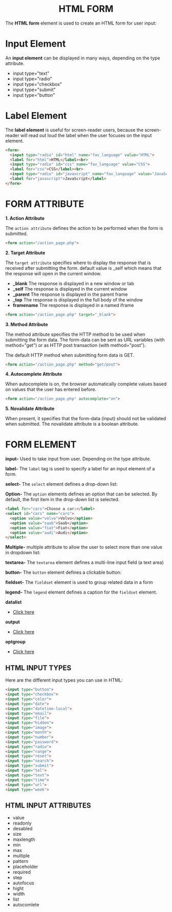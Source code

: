# <h1 style="text-align: center;">HTML FORM</h1>
The **HTML form** element is used to create an HTML form for user input:

# Input Element
An **input element**  can be displayed in many ways, depending on the type attribute.

- input type="text"
- input type="radio"
- input type="checkbox"
- input type="submit"
- input type="button"

# Label Element
The **label element** is useful for screen-reader users, because the screen-reader will read out loud the label when the user focuses on the input element.

```html
<form>
  <input type="radio" id="html" name="fav_language" value="HTML">
  <label for="html">HTML</label><br>
  <input type="radio" id="css" name="fav_language" value="CSS">
  <label for="css">CSS</label><br>
  <input type="radio" id="javascript" name="fav_language" value="JavaScript">
  <label for="javascript">JavaScript</label>
</form>
```

# FORM ATTRIBUTE
**1. Action Attribute**

The `action attribute` defines the action to be performed when the form is submitted.

```html
<form action="/action_page.php">
```

**2. Target Attribute**

The `target attribute` specifies where to display the response that is received after submitting the form. default value is _self which means that the response will open in the current window.

- **_blank** The response is displayed in a new window or tab
- **_self**	The response is displayed in the current window
- **_parent**	The response is displayed in the parent frame
- **_top** The response is displayed in the full body of the window
- **framename**	The response is displayed in a named iframe

```html
<form action="/action_page.php" target="_blank">
```

**3. Method Attribute**

The method attribute specifies the HTTP method to be used when submitting the form data. The form-data can be sent as URL variables (with method="get") or as HTTP post transaction (with method="post").

The default HTTP method when submitting form data is GET. 

```html
<form action="/action_page.php" method="get/post">
```

**4. Autocomplete Attribute**

When autocomplete is on, the browser automatically complete values based on values that the user has entered before.

```html
<form action="/action_page.php" autocomplete="on">
```

**5. Novalidate Attribute**

When present, it specifies that the form-data (input) should not be validated when submitted. The novalidate attribute is a boolean attribute.

# FORM ELEMENT

**input-**
Used to take input from user. Depending on the type attribute.

**label-**
The `label` tag is used to specify a label for an input element of a form.

**select-**  The `select` element defines a drop-down list:

**Option-** 
The `option` elements defines an option that can be selected. By default, the first item in the drop-down list is selected.

```html
<label for="cars">Choose a car:</label>
<select id="cars" name="cars">
  <option value="volvo">Volvo</option>
  <option value="saab">Saab</option>
  <option value="fiat">Fiat</option>
  <option value="audi">Audi</option>
</select>
```

**Multiple-**
multiple attribute to allow the user to select more than one value in dropdown list:

**textarea-**
The `textarea` element defines a multi-line input field (a text area)

**button-**
The `button` element defines a clickable button:

**fieldset-** 
The `fieldset` element is used to group related data in a form

**legend-**
The `legend` element defines a caption for the `fieldset` element.

**datalist**
- [Click here](https://www.w3schools.com/html/html_form_elements.asp)

**output**
- [Click here](https://www.w3schools.com/html/html_form_elements.asp)

**optgroup**
- [Click here](https://www.w3schools.com/html/html_form_elements.asp)


## HTML INPUT TYPES
Here are the different input types you can use in HTML:

```html
<input type="button">
<input type="checkbox">
<input type="color">
<input type="date">
<input type="datetime-local">
<input type="email">
<input type="file">
<input type="hidden">
<input type="image">
<input type="month">
<input type="number">
<input type="password">
<input type="radio">
<input type="range">
<input type="reset">
<input type="search">
<input type="submit">
<input type="tel">
<input type="text">
<input type="time">
<input type="url">
<input type="week">
```

## HTML INPUT ATTRIBUTES

- value
- readonly
- desabled
- size
- maxlength
- min
- max
- multiple
- pattern
- placeholder
- required
- step
- autofocus
- hight
- width
- list
- autocomlete